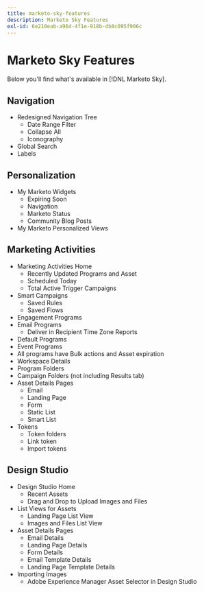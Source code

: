 ```yaml
---
title: marketo-sky-features
description: Marketo Sky Features
exl-id: 6e210eab-a96d-4f1e-918b-db8c095f906c
---
```

# Marketo Sky Features

Below you'll find what's available in [!DNL Marketo Sky].

## Navigation

* Redesigned Navigation Tree
  * Date Range Filter
  * Collapse All
  * Iconography
* Global Search
* Labels

## Personalization

* My Marketo Widgets
  * Expiring Soon
  * Navigation
  * Marketo Status
  * Community Blog Posts
* My Marketo Personalized Views

## Marketing Activities

* Marketing Activities Home
  * Recently Updated Programs and Asset
  * Scheduled Today
  * Total Active Trigger Campaigns
* Smart Campaigns
  * Saved Rules
  * Saved Flows
* Engagement Programs
* Email Programs
  * Deliver in Recipient Time Zone Reports
* Default Programs
* Event Programs
* All programs  have Bulk actions and Asset expiration
* Workspace Details
* Program Folders
* Campaign Folders (not including Results tab)
* Asset Details Pages
  * Email
  * Landing Page
  * Form
  * Static List
  * Smart List
* Tokens
  * Token folders
  * Link token
  * Import tokens

## Design Studio

* Design Studio Home
  * Recent Assets
  * Drag and Drop to Upload Images and Files
* List Views for Assets
  * Landing Page List View
  * Images and Files List View
* Asset Details Pages
  * Email Details
  * Landing Page Details
  * Form Details
  * Email Template Details
  * Landing Page Template Details
* Importing Images
  * Adobe Experience Manager Asset Selector in Design Studio
